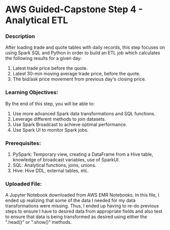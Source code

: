 # AWS Guided-Capstone Step 4 - Analytical ETL

### Description
After loading trade and quote tables with daily records, this step focuses on using Spark SQL and Python in order to build an ETL job which calculates the following results for a given day:
1. Latest trade price before the quote.
2. Latest 30-min moving average trade price, before the quote.
3. The bid/ask price movement from previous day's closing price.

### Learning Objectives:
By the end of this step, you will be able to:
1. Use more advanced Spark data transformations and SQL functions.
2. Leverage different methods to join datasets.
3. Use Spark Broadcast to achieve optimal performance.
4. Use Spark UI to monitor Spark jobs.

### Prerequisites:
1. PySpark: Temporary view, creating a DataFrame from a Hive table, knowledge of broadcast variables, use of SparkUI.
2. SQL: Analytical functions, joins, unions.
3. Hive: Hive DDL, external tables, etc.

### Uploaded File:
A Jupyter Notebook downloaded from AWS EMR Notebooks. In this file, I ended up realizing that some of the data I needed for my data transformations were missing. Thus, I ended up having to re-do previous steps to ensure I have to desired data from appropriate fields and also test to ensure that data is being transformed as desired using either the ".head()" or ".show()" methods.

